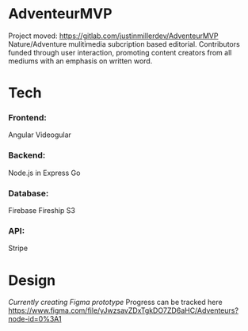 # AdventeurMVP
Project moved: https://gitlab.com/justinmillerdev/AdventeurMVP 
Nature/Adventure mulitimedia subcription based editorial. Contributors funded through user interaction, promoting content creators from all mediums with an emphasis on written word.


# Tech
### Frontend:
 Angular
 Videogular 
 
 ### Backend:
 Node.js in Express
 Go
 
 ### Database:
 Firebase
 Fireship
 S3
 
 ### API:
 Stripe
 
 # Design
 *Currently creating Figma prototype*
 Progress can be tracked here https://www.figma.com/file/yJwzsavZDxTgkDO7ZD6aHC/Adventeurs?node-id=0%3A1
